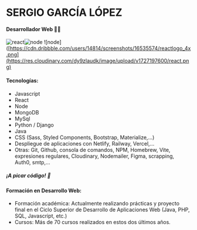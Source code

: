 # SERGIO GARCÍA LÓPEZ

#### Desarrollador Web 👨‍💻

![react](https://images.pexels.com/photos/11035471/pexels-photo-11035471.jpeg?auto=compress&cs=tinysrgb&w=300)![node](https://images.pexels.com/photos/11035380/pexels-photo-11035380.jpeg?auto=compress&cs=tinysrgb&w=300) ![node]([https://cdn.dribbble.com/users/14814/screenshots/16535574/reactlogo_4x.png](https://res.cloudinary.com/dy9zlaudk/image/upload/v1727197600/react.png)

#### Tecnologías:

- Javascript
- React
- Node
- MongoDB
- MySql
- Python / Django
- Java
- CSS (Sass, Styled Components, Bootstrap, Materialize,...)
- Despliegue de aplicaciones con Netlify, Railway, Vercel,...
- Otras: Git, Github, consola de comandos, NPM, Homebrew, Vite, expresiones regulares, Cloudinary, Nodemailer, Figma, scrapping, Auth0, smtp,...

##### ¡A picar código! 💪

#### Formación en Desarrollo Web: 
- Formación académica: Actualmente realizando prácticas y proyecto final en el Ciclo Superior de Desarrollo de Aplicaciones Web (Java, PHP, SQL, Javascript, etc.)
- Cursos: Más de 70 cursos realizados en estos dos últimos años.
